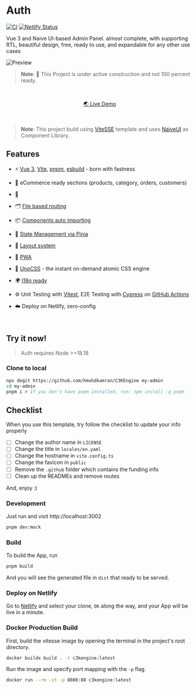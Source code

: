 
# Auth

[![CI](https://github.com/doroudi/auth/actions/workflows/ci.yml/badge.svg)](https://github.com/doroudi/auth/actions/workflows/ci.yml)
[![Netlify Status](https://api.netlify.com/api/v1/badges/24e54305-5d97-447e-adba-ed0a7c18513e/deploy-status)](https://app.netlify.com/sites/yummy-admin/deploys)

Vue 3 and Naive UI-based Admin Panel. almost complete, with supporting RTL, beautiful design, free, ready to use, and expandable for any other use cases

![Preview](/docs/banner.png "Preview")

> **Note**: 🚧 This Project is under active construction and not 100 percent ready.

<br>
<p align='center'>
   <a href="https://yummy-admin.netlify.app/">🌏 Live Demo</a>
</p>

<br>

> **Note**: This project build using [ViteSSE](https://github.com/antfu/vitesse/) template and uses [NaiveUI](https://github.com/tusen-ai/naive-ui) as Component Library.


## Features

- ⚡️ [Vue 3](https://github.com/vuejs/core), [Vite](https://github.com/vitejs/vite), [pnpm](https://pnpm.io/), [esbuild](https://github.com/evanw/esbuild) - born with fastness
- 🛒 eCommerce ready sections (products, category, orders, customers)

- 🔐 

- 🗂 [File based routing](./src/pages)

- 📦 [Components auto importing](./src/components)

- 🍍 [State Management via Pinia](https://pinia.vuejs.org/)

- 📑 [Layout system](./src/layouts)

- 📲 [PWA](https://github.com/antfu/vite-plugin-pwa)

- 🎨 [UnoCSS](https://github.com/antfu/unocss) - the instant on-demand atomic CSS engine

- 🌍 [I18n ready](./locales)


- ⚙️ Unit Testing with [Vitest](https://github.com/vitest-dev/vitest), E2E Testing with [Cypress](https://cypress.io/) on [GitHub Actions](https://github.com/features/actions)

- ☁️ Deploy on Netlify, zero-config

<br>




## Try it now!

> Auth requires Node >=18.18



### Clone to local

```bash
npx degit https://github.com/hmuhdkamran/C3KEngine my-admin
cd my-admin
pnpm i # If you don't have pnpm installed, run: npm install -g pnpm
```

## Checklist

When you use this template, try follow the checklist to update your info properly

- [ ] Change the author name in `LICENSE`
- [ ] Change the title in `locales/en.yaml`
- [ ] Change the hostname in `vite.config.ts`
- [ ] Change the favicon in `public`
- [ ] Remove the `.github` folder which contains the funding info
- [ ] Clean up the READMEs and remove routes

And, enjoy :)


### Development

Just run and visit http://localhost:3002

```bash
pnpm dev:mock
```

### Build

To build the App, run

```bash
pnpm build
```

And you will see the generated file in `dist` that ready to be served.

### Deploy on Netlify

Go to [Netlify](https://app.netlify.com/start) and select your clone, `OK` along the way, and your App will be live in a minute.

### Docker Production Build

First, build the vitesse image by opening the terminal in the project's root directory.

```bash
docker buildx build . -t c3kengine:latest
```

Run the image and specify port mapping with the `-p` flag.

```bash
docker run --rm -it -p 8080:80 c3kengine:latest
```
